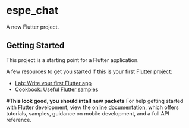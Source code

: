 # espe_chat

A new Flutter project.

## Getting Started

This project is a starting point for a Flutter application.

A few resources to get you started if this is your first Flutter project:

- [Lab: Write your first Flutter app](https://docs.flutter.dev/get-started/codelab)
- [Cookbook: Useful Flutter samples](https://docs.flutter.dev/cookbook)

#**This look good, you should intall new packets**
For help getting started with Flutter development, view the
[online documentation](https://docs.flutter.dev/), which offers tutorials,
samples, guidance on mobile development, and a full API reference.
